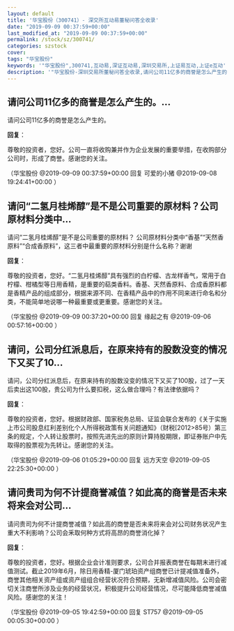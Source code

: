 ```yaml
---
layout: default
title: '华宝股份（300741）- 深交所互动易董秘问答全收录'
date: "2019-09-09 00:37:59+00:00"
last_modified_at: "2019-09-09 00:37:59+00:00"
permalink: /stock/sz/300741/
categories: szstock
cover: 
tags: "华宝股份"
keywords: '"华宝股份",300741,互动易,深证互动易,深圳交易所,上证易互动,上证e互动'
description: '"华宝股份-深圳交易所董秘问答全收录,请问公司11亿多的商誉是怎么产生的。"'
---
```


## 请问公司11亿多的商誉是怎么产生的。...

请问公司11亿多的商誉是怎么产生的。

**回复**：

尊敬的投资者，您好。公司一直将收购兼并作为企业发展的重要举措，在收购部分公司时，形成了商誉。感谢您的关注。 

（华宝股份  @2019-09-09 00:37:59+00:00 回复 可爱的小猪  @2019-09-08 19:24:41+00:00 ）

## 请问“二氢月桂烯醇”是不是公司重要的原材料？公司原材料分类中...

请问“二氢月桂烯醇”是不是公司重要的原材料？
公司原材料分类中“香基”“天然香原料”“合成香原料”，这三者中最重要的原材料分别是什么名称？谢谢

**回复**：

尊敬的投资者，您好。“二氢月桂烯醇”具有强烈的白柠檬、古龙样香气，常用于白柠檬、柑橘型等日用香精，是重要的萜类香料。香基、天然香原料、合成香原料都是香精产品的组成部分，根据来源不同、在香精产品中的作用不同来进行命名和分类，不能简单地说哪一种最重要或更重要。感谢您的关注。 

（华宝股份  @2019-09-09 00:37:20+00:00 回复 缘起之有  @2019-09-06 00:57:16+00:00 ）

## 请问，公司分红派息后，在原来持有的股数没变的情况下又买了10...

请问，公司分红派息后，在原来持有的股数没变的情况下又买了100股，过了一天后卖出这100股，贵公司为什么要扣税，这么做合理吗？有法律依据吗？

**回复**：

尊敬的投资者，您好。根据财政部、国家税务总局、证监会联合发布的《关于实施上市公司股息红利差别化个人所得税政策有关问题通知》（财税[2012>85号）第三条的规定，个人转让股票时，按照先进先出的原则计算持股期限，即证券账户中先取得的股票视为先转让。感谢您的关注。 

（华宝股份  @2019-09-06 01:05:29+00:00 回复 远方天空  @2019-09-05 22:25:30+00:00 ）

## 请问贵司为何不计提商誉减值？如此高的商誉是否未来将来会对公司...

请问贵司为何不计提商誉减值？如此高的商誉是否未来将来会对公司财务状况产生重大不利影响？公司会釆取何种方式将高昂的商誉消化掉？

**回复**：

尊敬的投资者，您好。根据企业会计准则要求，公司合并报表商誉在每期末进行减值测试。截止2019年6月，除日用香精-厦门琥珀资产组商誉已计提减值准备外，商誉其他相关资产组或资产组组合经营状况符合预期，无新增减值风险。公司会密切关注商誉所涉及业务的经营状况，积极提升公司经营情况，尽可能降低商誉减值风险。感谢您的关注！ 

（华宝股份  @2019-09-05 19:42:59+00:00 回复 ST757  @2019-09-05 00:05:30+00:00 ）

